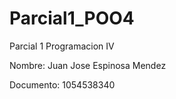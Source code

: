 # Parcial1_POO4

Parcial 1 Programacion IV

Nombre: Juan Jose Espinosa Mendez

Documento: 1054538340
